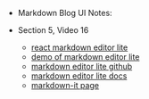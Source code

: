 - Markdown Blog UI Notes:

- Section 5, Video 16
  - [react markdown editor lite](https://www.npmjs.com/package/react-markdown-editor-lite)
  - [demo of markdown editor lite](https://harrychen0506.github.io/react-markdown-editor-lite/)
  - [markdown editor lite github](https://github.com/HarryChen0506/react-markdown-editor-lite)
  - [markdown editor lite docs](https://github.com/HarryChen0506/react-markdown-editor-lite/blob/master/README.md)
  - [markdown-it page](https://www.npmjs.com/package/markdown-it)